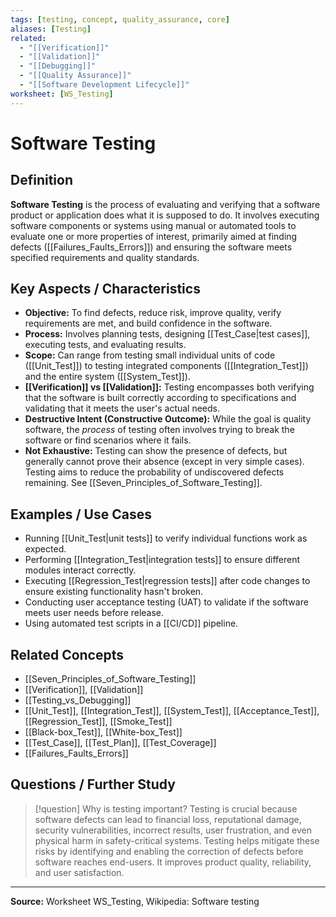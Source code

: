 ```yaml
---
tags: [testing, concept, quality_assurance, core]
aliases: [Testing]
related:
  - "[[Verification]]"
  - "[[Validation]]"
  - "[[Debugging]]"
  - "[[Quality Assurance]]"
  - "[[Software Development Lifecycle]]"
worksheet: [WS_Testing] 
---
```

# Software Testing

## Definition

**Software Testing** is the process of evaluating and verifying that a software product or application does what it is supposed to do. It involves executing software components or systems using manual or automated tools to evaluate one or more properties of interest, primarily aimed at finding defects ([[Failures_Faults_Errors]]) and ensuring the software meets specified requirements and quality standards.

## Key Aspects / Characteristics

- **Objective:** To find defects, reduce risk, improve quality, verify requirements are met, and build confidence in the software.
- **Process:** Involves planning tests, designing [[Test_Case|test cases]], executing tests, and evaluating results.
- **Scope:** Can range from testing small individual units of code ([[Unit_Test]]) to testing integrated components ([[Integration_Test]]) and the entire system ([[System_Test]]).
- **[[Verification]] vs [[Validation]]:** Testing encompasses both verifying that the software is built correctly according to specifications and validating that it meets the user's actual needs.
- **Destructive Intent (Constructive Outcome):** While the goal is quality software, the *process* of testing often involves trying to break the software or find scenarios where it fails.
- **Not Exhaustive:** Testing can show the presence of defects, but generally cannot prove their absence (except in very simple cases). Testing aims to reduce the probability of undiscovered defects remaining. See [[Seven_Principles_of_Software_Testing]].

## Examples / Use Cases

- Running [[Unit_Test|unit tests]] to verify individual functions work as expected.
- Performing [[Integration_Test|integration tests]] to ensure different modules interact correctly.
- Executing [[Regression_Test|regression tests]] after code changes to ensure existing functionality hasn't broken.
- Conducting user acceptance testing (UAT) to validate if the software meets user needs before release.
- Using automated test scripts in a [[CI/CD]] pipeline.

## Related Concepts
- [[Seven_Principles_of_Software_Testing]]
- [[Verification]], [[Validation]]
- [[Testing_vs_Debugging]]
- [[Unit_Test]], [[Integration_Test]], [[System_Test]], [[Acceptance_Test]], [[Regression_Test]], [[Smoke_Test]]
- [[Black-box_Test]], [[White-box_Test]]
- [[Test_Case]], [[Test_Plan]], [[Test_Coverage]]
- [[Failures_Faults_Errors]]

## Questions / Further Study
>[!question] Why is testing important?
> Testing is crucial because software defects can lead to financial loss, reputational damage, security vulnerabilities, incorrect results, user frustration, and even physical harm in safety-critical systems. Testing helps mitigate these risks by identifying and enabling the correction of defects before software reaches end-users. It improves product quality, reliability, and user satisfaction.

---
**Source:** Worksheet WS_Testing, Wikipedia: Software testing